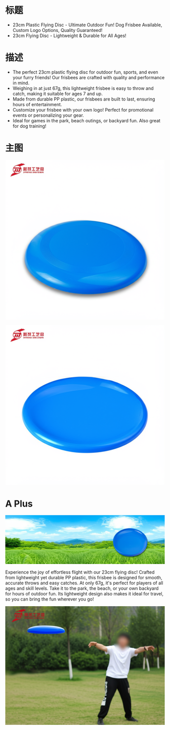 # 标题

- 23cm Plastic Flying Disc - Ultimate Outdoor Fun! Dog Frisbee Available, Custom Logo Options, Quality Guaranteed!
- 23cm Flying Disc - Lightweight & Durable for All Ages!

# 描述

- The perfect 23cm plastic flying disc for outdoor fun, sports, and even your furry friends! Our frisbees are crafted with quality and performance in mind.
- Weighing in at just 67g, this lightweight frisbee is easy to throw and catch, making it suitable for ages 7 and up.
- Made from durable PP plastic, our frisbees are built to last, ensuring hours of entertainment.
- Customize your frisbee with your own logo! Perfect for promotional events or personalizing your gear.
- Ideal for games in the park, beach outings, or backyard fun. Also great for dog training!

# 主图

![](./image-1.png)

![](./image-2.png)

# A Plus

![](./image-3.png)

Experience the joy of effortless flight with our 23cm flying disc! Crafted from lightweight yet durable PP plastic, this frisbee is designed for smooth, accurate throws and easy catches. At only 67g, it's perfect for players of all ages and skill levels. Take it to the park, the beach, or your own backyard for hours of outdoor fun. Its lightweight design also makes it ideal for travel, so you can bring the fun wherever you go!

![](./image-4.png)
